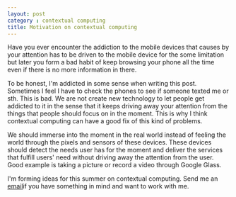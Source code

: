 ```yaml
---
layout: post
category : contextual computing
title: Motivation on contextual computing
---
```


Have you ever encounter the addiction to the mobile devices that causes by your attention has to be driven to the mobile device for the some limitation but later you form a bad habit of keep browsing your phone all the time even if there is no more information in there.

<!--break-->

To be honest, I'm addicted in some sense when writing this post. Sometimes I feel I have to check the phones to see if someone texted me or sth. This is bad. We are not create new technology to let people get addicted to it in the sense that it keeps driving away your attention from the things that people should focus on in the moment. This is why I think contextual computing can have a good fix of this kind of problems. 

<!--break-->

We should immerse into the moment in the real world instead of feeling the world through the pixels and sensors of these devices. 
  These devices should detect the needs user has for the moment and deliver the services that fulfill users' need without driving away the attention from the user. Good example is taking a picture or record a video through Google Glass. 

<!--break-->

I'm forming ideas for this summer on contextual computing. Send me an [email](mailto:wenchen.li@cc.gatech.edu)if you have something in mind and want to work with me. 
